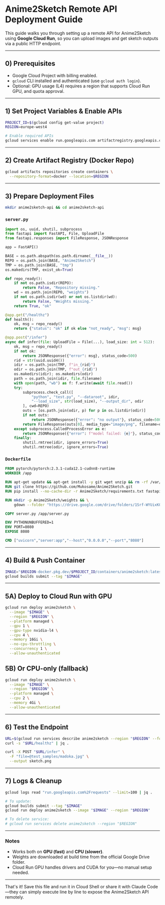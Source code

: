 # Anime2Sketch Remote API Deployment Guide

This guide walks you through setting up a remote API for Anime2Sketch using **Google Cloud Run**, so you can upload images and get sketch outputs via a public HTTP endpoint.

---

## 0) Prerequisites

- Google Cloud Project with billing enabled.
- `gcloud` CLI installed and authenticated (use `gcloud auth login`).
- Optional: GPU usage (L4) requires a region that supports Cloud Run GPU, and quota approval.

---

## 1) Set Project Variables & Enable APIs

```bash
PROJECT_ID=$(gcloud config get-value project)
REGION=europe-west4

# Enable required APIs
gcloud services enable run.googleapis.com artifactregistry.googleapis.com cloudbuild.googleapis.com
````

---

## 2) Create Artifact Registry (Docker Repo)

```bash
gcloud artifacts repositories create containers \
  --repository-format=docker --location=$REGION
```

---

## 3) Prepare Deployment Files

```bash
mkdir anime2sketch-api && cd anime2sketch-api
```

### `server.py`

```python
import os, uuid, shutil, subprocess
from fastapi import FastAPI, File, UploadFile
from fastapi.responses import FileResponse, JSONResponse

app = FastAPI()

BASE = os.path.abspath(os.path.dirname(__file__))
REPO = os.path.join(BASE, "Anime2Sketch")
TMP = os.path.join(BASE, "tmp")
os.makedirs(TMP, exist_ok=True)

def repo_ready():
    if not os.path.isdir(REPO):
        return False, "Repository missing."
    wd = os.path.join(REPO, "weights")
    if not os.path.isdir(wd) or not os.listdir(wd):
        return False, "Weights missing."
    return True, "ok"

@app.get("/healthz")
def health():
    ok, msg = repo_ready()
    return {"status": "ok" if ok else "not_ready", "msg": msg}

@app.post("/infer")
async def infer(file: UploadFile = File(...), load_size: int = 512):
    ok, msg = repo_ready()
    if not ok:
        return JSONResponse({"error": msg}, status_code=500)
    rid = str(uuid.uuid4())
    idir = os.path.join(TMP, f"in_{rid}")
    odir = os.path.join(TMP, f"out_{rid}")
    os.makedirs(idir); os.makedirs(odir)
    path = os.path.join(idir, file.filename)
    with open(path, "wb") as f: f.write(await file.read())
    try:
        subprocess.check_call([
            "python", "test.py", "--dataroot", idir,
            "--load_size", str(load_size), "--output_dir", odir
        ], cwd=REPO)
        outs = [os.path.join(odir, p) for p in os.listdir(odir)]
        if not outs:
            return JSONResponse({"error": "no output"}, status_code=500)
        return FileResponse(outs[0], media_type="image/png", filename=os.path.basename(outs[0]))
    except subprocess.CalledProcessError as e:
        return JSONResponse({"error": f"model failed: {e}"}, status_code=500)
    finally:
        shutil.rmtree(idir, ignore_errors=True)
        shutil.rmtree(odir, ignore_errors=True)
```

### `Dockerfile`

```dockerfile
FROM pytorch/pytorch:2.3.1-cuda12.1-cudnn8-runtime
WORKDIR /app

RUN apt-get update && apt-get install -y git wget unzip && rm -rf /var/lib/apt/lists/*
RUN git clone https://github.com/Mukosame/Anime2Sketch.git
RUN pip install --no-cache-dir -r Anime2Sketch/requirements.txt fastapi uvicorn[standard] gdown

RUN mkdir -p Anime2Sketch/weights && \
    gdown --folder "https://drive.google.com/drive/folders/1Srf-WYUixK0wiUddc9y3pNKHHno5PN6R?usp=sharing" -O Anime2Sketch/weights || true

COPY server.py /app/server.py

ENV PYTHONUNBUFFERED=1
ENV PORT=8080
EXPOSE 8080

CMD ["uvicorn","server:app","--host","0.0.0.0","--port","8080"]
```

---

## 4) Build & Push Container

```bash
IMAGE="$REGION-docker.pkg.dev/$PROJECT_ID/containers/anime2sketch:latest"
gcloud builds submit --tag "$IMAGE"
```

---

## 5A) Deploy to Cloud Run with GPU

```bash
gcloud run deploy anime2sketch \
  --image "$IMAGE" \
  --region "$REGION" \
  --platform managed \
  --gpu 1 \
  --gpu-type nvidia-l4 \
  --cpu 4 \
  --memory 16Gi \
  --no-cpu-throttling \
  --concurrency 1 \
  --allow-unauthenticated
```

## 5B) Or CPU-only (fallback)

```bash
gcloud run deploy anime2sketch \
  --image "$IMAGE" \
  --region "$REGION" \
  --platform managed \
  --cpu 2 \
  --memory 4Gi \
  --allow-unauthenticated
```

---

## 6) Test the Endpoint

```bash
URL=$(gcloud run services describe anime2sketch --region "$REGION" --format='value(status.url)')
curl -s "$URL/healthz" | jq .

curl -X POST "$URL/infer" \
  -F "file=@test_samples/madoka.jpg" \
  --output sketch.png
```

---

## 7) Logs & Cleanup

```bash
gcloud logs read "run.googleapis.com%2Frequests" --limit=100 | jq .

# To update:
gcloud builds submit --tag "$IMAGE"
gcloud run deploy anime2sketch --image "$IMAGE" --region "$REGION"

# To delete service:
# gcloud run services delete anime2sketch --region "$REGION"
```

---

### Notes

* Works both on **GPU (fast)** and **CPU (slower)**.
* Weights are downloaded at build time from the official Google Drive folder.
* Cloud Run GPU handles drivers and CUDA for you—no manual setup needed.

---

That's it! Save this file and run it in Cloud Shell or share it with Claude Code—they can simply execute line by line to expose the Anime2Sketch API remotely.
